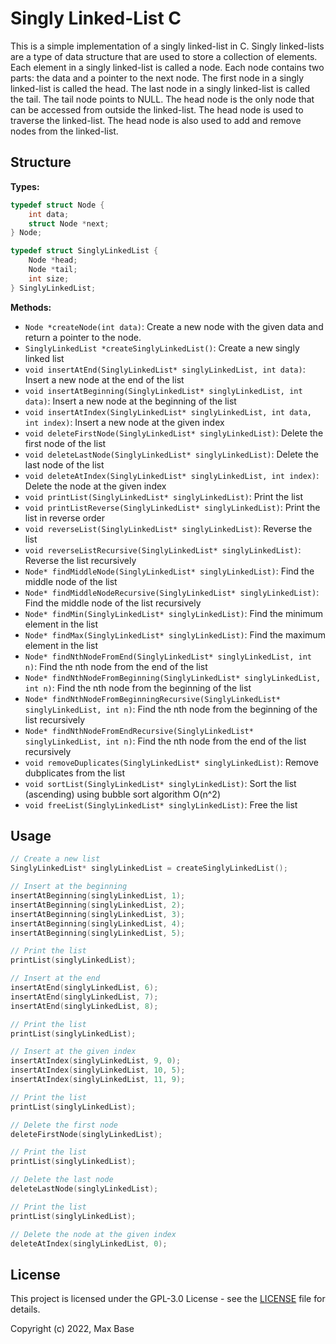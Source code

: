 # Singly Linked-List C

This is a simple implementation of a singly linked-list in C. Singly linked-lists are a type of data structure that are used to store a collection of elements. Each element in a singly linked-list is called a node. Each node contains two parts: the data and a pointer to the next node. The first node in a singly linked-list is called the head. The last node in a singly linked-list is called the tail. The tail node points to NULL. The head node is the only node that can be accessed from outside the linked-list. The head node is used to traverse the linked-list. The head node is also used to add and remove nodes from the linked-list.

## Structure

**Types:**

```c
typedef struct Node {
    int data;
    struct Node *next;
} Node;

typedef struct SinglyLinkedList {
    Node *head;
    Node *tail;
    int size;
} SinglyLinkedList;
```

**Methods:**

- `Node *createNode(int data)`: Create a new node with the given data and return a pointer to the node.
- `SinglyLinkedList *createSinglyLinkedList()`: Create a new singly linked list
- `void insertAtEnd(SinglyLinkedList* singlyLinkedList, int data)`: Insert a new node at the end of the list
- `void insertAtBeginning(SinglyLinkedList* singlyLinkedList, int data)`: Insert a new node at the beginning of the list
- `void insertAtIndex(SinglyLinkedList* singlyLinkedList, int data, int index)`: Insert a new node at the given index
- `void deleteFirstNode(SinglyLinkedList* singlyLinkedList)`: Delete the first node of the list
- `void deleteLastNode(SinglyLinkedList* singlyLinkedList)`: Delete the last node of the list
- `void deleteAtIndex(SinglyLinkedList* singlyLinkedList, int index)`: Delete the node at the given index
- `void printList(SinglyLinkedList* singlyLinkedList)`: Print the list
- `void printListReverse(SinglyLinkedList* singlyLinkedList)`: Print the list in reverse order
- `void reverseList(SinglyLinkedList* singlyLinkedList)`: Reverse the list
- `void reverseListRecursive(SinglyLinkedList* singlyLinkedList)`: Reverse the list recursively
- `Node* findMiddleNode(SinglyLinkedList* singlyLinkedList)`: Find the middle node of the list
- `Node* findMiddleNodeRecursive(SinglyLinkedList* singlyLinkedList)`: Find the middle node of the list recursively
- `Node* findMin(SinglyLinkedList* singlyLinkedList)`: Find the minimum element in the list
- `Node* findMax(SinglyLinkedList* singlyLinkedList)`: Find the maximum element in the list
- `Node* findNthNodeFromEnd(SinglyLinkedList* singlyLinkedList, int n)`: Find the nth node from the end of the list
- `Node* findNthNodeFromBeginning(SinglyLinkedList* singlyLinkedList, int n)`: Find the nth node from the beginning of the list
- `Node* findNthNodeFromBeginningRecursive(SinglyLinkedList* singlyLinkedList, int n)`: Find the nth node from the beginning of the list recursively
- `Node* findNthNodeFromEndRecursive(SinglyLinkedList* singlyLinkedList, int n)`: Find the nth node from the end of the list recursively
- `void removeDuplicates(SinglyLinkedList* singlyLinkedList)`: Remove dubplicates from the list
- `void sortList(SinglyLinkedList* singlyLinkedList)`: Sort the list (ascending) using bubble sort algorithm O(n^2)
- `void freeList(SinglyLinkedList* singlyLinkedList)`: Free the list

## Usage

```c
// Create a new list
SinglyLinkedList* singlyLinkedList = createSinglyLinkedList();

// Insert at the beginning
insertAtBeginning(singlyLinkedList, 1);
insertAtBeginning(singlyLinkedList, 2);
insertAtBeginning(singlyLinkedList, 3);
insertAtBeginning(singlyLinkedList, 4);
insertAtBeginning(singlyLinkedList, 5);

// Print the list
printList(singlyLinkedList);

// Insert at the end
insertAtEnd(singlyLinkedList, 6);
insertAtEnd(singlyLinkedList, 7);
insertAtEnd(singlyLinkedList, 8);

// Print the list
printList(singlyLinkedList);

// Insert at the given index
insertAtIndex(singlyLinkedList, 9, 0);
insertAtIndex(singlyLinkedList, 10, 5);
insertAtIndex(singlyLinkedList, 11, 9);

// Print the list
printList(singlyLinkedList);

// Delete the first node
deleteFirstNode(singlyLinkedList);

// Print the list
printList(singlyLinkedList);

// Delete the last node
deleteLastNode(singlyLinkedList);

// Print the list
printList(singlyLinkedList);

// Delete the node at the given index
deleteAtIndex(singlyLinkedList, 0);
```

## License

This project is licensed under the GPL-3.0 License - see the [LICENSE](LICENSE) file for details.

Copyright (c) 2022, Max Base
